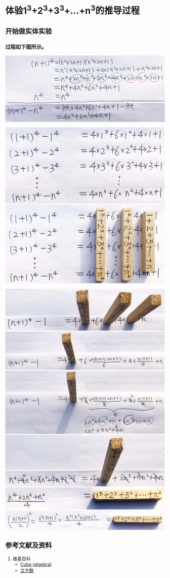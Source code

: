 # 体验1<sup>3</sup>+2<sup>3</sup>+3<sup>3</sup>+...+n<sup>3</sup>的推导过程

## 开始做实体实验

### 过程如下图所示。

![](/images/数论/体验自然数3次幂之和的推导过程/1a1.jpg)

![](/images/数论/体验自然数3次幂之和的推导过程/2a1.jpg)
![](/images/数论/体验自然数3次幂之和的推导过程/2a2.jpg)

![](/images/数论/体验自然数3次幂之和的推导过程/3a1.jpg)
![](/images/数论/体验自然数3次幂之和的推导过程/3a2.jpg)
![](/images/数论/体验自然数3次幂之和的推导过程/3a3.jpg)
![](/images/数论/体验自然数3次幂之和的推导过程/3a4.jpg)
![](/images/数论/体验自然数3次幂之和的推导过程/3a5.jpg)
![](/images/数论/体验自然数3次幂之和的推导过程/3a6.jpg)

## 参考文献及资料

1. 维基百科
	- [Cube (algebra)](https://en.wikipedia.org/wiki/Cube_(algebra)) 
	- [立方数](https://zh.wikipedia.org/wiki/%E7%AB%8B%E6%96%B9%E6%95%B8) 